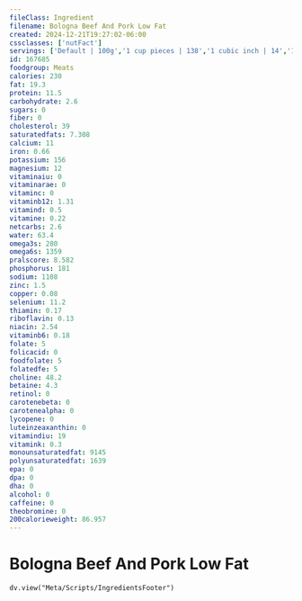 ```yaml
---
fileClass: Ingredient
filename: Bologna Beef And Pork Low Fat
created: 2024-12-21T19:27:02-06:00
cssclasses: ['nutFact']
servings: ['Default | 100g','1 cup pieces | 138','1 cubic inch | 14','1 slice, medium | 28','1 slice, thick | 43','1 slice, thin | 14']
id: 167685
foodgroup: Meats
calories: 230
fat: 19.3
protein: 11.5
carbohydrate: 2.6
sugars: 0
fiber: 0
cholesterol: 39
saturatedfats: 7.308
calcium: 11
iron: 0.66
potassium: 156
magnesium: 12
vitaminaiu: 0
vitaminarae: 0
vitaminc: 0
vitaminb12: 1.31
vitamind: 0.5
vitamine: 0.22
netcarbs: 2.6
water: 63.4
omega3s: 280
omega6s: 1359
pralscore: 8.582
phosphorus: 181
sodium: 1108
zinc: 1.5
copper: 0.08
selenium: 11.2
thiamin: 0.17
riboflavin: 0.13
niacin: 2.54
vitaminb6: 0.18
folate: 5
folicacid: 0
foodfolate: 5
folatedfe: 5
choline: 48.2
betaine: 4.3
retinol: 0
carotenebeta: 0
carotenealpha: 0
lycopene: 0
luteinzeaxanthin: 0
vitamindiu: 19
vitamink: 0.3
monounsaturatedfat: 9145
polyunsaturatedfat: 1639
epa: 0
dpa: 0
dha: 0
alcohol: 0
caffeine: 0
theobromine: 0
200calorieweight: 86.957
---
```


# Bologna Beef And Pork Low Fat

```dataviewjs
dv.view("Meta/Scripts/IngredientsFooter")
```